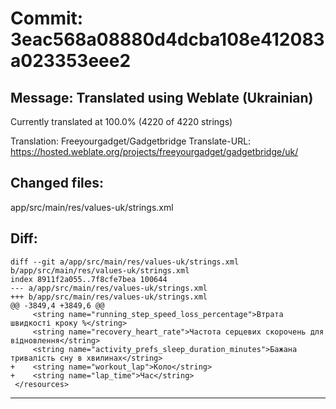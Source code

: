# Commit: 3eac568a08880d4dcba108e412083a023353eee2
## Message: Translated using Weblate (Ukrainian)

Currently translated at 100.0% (4220 of 4220 strings)

Translation: Freeyourgadget/Gadgetbridge
Translate-URL: https://hosted.weblate.org/projects/freeyourgadget/gadgetbridge/uk/
## Changed files:
app/src/main/res/values-uk/strings.xml

## Diff:
```
diff --git a/app/src/main/res/values-uk/strings.xml b/app/src/main/res/values-uk/strings.xml
index 8911f2a055..7f8cfe7bea 100644
--- a/app/src/main/res/values-uk/strings.xml
+++ b/app/src/main/res/values-uk/strings.xml
@@ -3849,4 +3849,6 @@
     <string name="running_step_speed_loss_percentage">Втрата швидкості кроку %</string>
     <string name="recovery_heart_rate">Частота серцевих скорочень для відновлення</string>
     <string name="activity_prefs_sleep_duration_minutes">Бажана тривалість сну в хвилинах</string>
+    <string name="workout_lap">Коло</string>
+    <string name="lap_time">Час</string>
 </resources>
```
-----------------------------------

